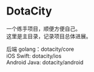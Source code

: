 # DotaCity

一个练手项目，顺便方便自己。    
这里是主目录，记录项目总体进展。    
    
后端 golang：dotacity/core    
iOS Swift: dotacity/ios    
Android Java: dotacity/android    
